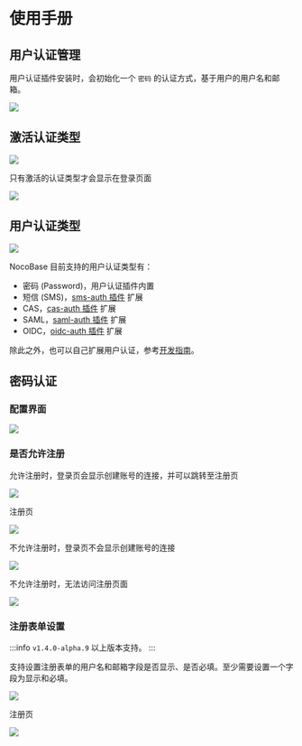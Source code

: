 # 使用手册

## 用户认证管理

用户认证插件安装时，会初始化一个 `密码` 的认证方式，基于用户的用户名和邮箱。

![](https://static-docs.nocobase.com/66eaa9d5421c9cb713b117366bd8a5d5.png)

## 激活认证类型

![](https://static-docs.nocobase.com/7f1fb8f8ca5de67ffc68eff0a65848f5.png)

只有激活的认证类型才会显示在登录页面

![](https://static-docs.nocobase.com/8375a36ef98417af0f0977f1e07345dd.png)

## 用户认证类型

![](https://static-docs.nocobase.com/da4250c0cea343ebe470cbf7be4b12e4.png)

NocoBase 目前支持的用户认证类型有：

- 密码 (Password)，用户认证插件内置
- 短信 (SMS)，[sms-auth 插件](../../auth-sms/index.md) 扩展
- CAS，[cas-auth 插件](../../auth-cas/index.md) 扩展
- SAML，[saml-auth 插件](../../auth-saml/index.md) 扩展
- OIDC，[oidc-auth 插件](../../auth-oidc/index.md) 扩展

除此之外，也可以自己扩展用户认证，参考[开发指南](../dev/guide.md)。

## 密码认证

### 配置界面

![](https://static-docs.nocobase.com/202411131505095.png)

### 是否允许注册

允许注册时，登录页会显示创建账号的连接，并可以跳转至注册页

![](https://static-docs.nocobase.com/78903930d4b47aaf75cf94c55dd3596e.png)

注册页

![](https://static-docs.nocobase.com/ac3c3ab42df28cb7c6dc70b24e99e7f7.png)

不允许注册时，登录页不会显示创建账号的连接

![](https://static-docs.nocobase.com/8d5e3b6df9991bfc1c2e095a93745121.png)

不允许注册时，无法访问注册页面

![](https://static-docs.nocobase.com/09325c4b07e09f88f80a14dff8430556.png)

### 注册表单设置

:::info
`v1.4.0-alpha.9` 以上版本支持。
:::

支持设置注册表单的用户名和邮箱字段是否显示、是否必填。至少需要设置一个字段为显示和必填。

![](https://static-docs.nocobase.com/202411131510066.png)

注册页

![](https://static-docs.nocobase.com/202411131509011.png)
